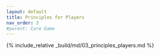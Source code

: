 ```yaml
---
layout: default
title: Principles for Players
nav_order: 3
#parent: Core Game
---
```

{% include_relative _build/md/03_principles_players.md %}